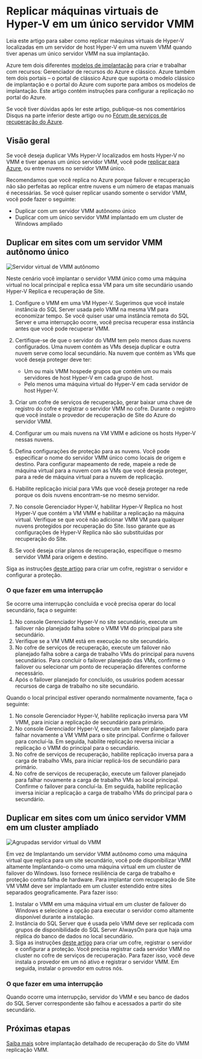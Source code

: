 
<properties
    pageTitle="Recuperação de Site Azure: Replicar Hyper-V virtual máquinas em um único servidor VMM | Microsoft Azure"
    description="Este artigo descreve como replicar máquinas virtuais Hyper-V quando tiver apenas um único servidor VMM."
    services="site-recovery"
    documentationCenter=""
    authors="rayne-wiselman"
    manager="jwhit"
    editor=""/>

<tags
    ms.service="site-recovery"
    ms.devlang="na"
    ms.topic="article"
    ms.tgt_pltfrm="na"
    ms.workload="backup-recovery"
    ms.date="08/24/2016"
    ms.author="raynew"/>

#  <a name="replicate-hyper-v-virtual-machines-on-a-single-vmm-server"></a>Replicar máquinas virtuais de Hyper-V em um único servidor VMM

Leia este artigo para saber como replicar máquinas virtuais de Hyper-V localizadas em um servidor de host Hyper-V em uma nuvem VMM quando tiver apenas um único servidor VMM na sua implantação.

Azure tem dois diferentes [modelos de implantação](../resource-manager-deployment-model.md) para criar e trabalhar com recursos: Gerenciador de recursos do Azure e clássico. Azure também tem dois portais – o portal de clássico Azure que suporta o modelo clássico de implantação e o portal do Azure com suporte para ambos os modelos de implantação. Este artigo contém instruções para configurar a replicação no portal do Azure.


Se você tiver dúvidas após ler este artigo, publique-os nos comentários Disqus na parte inferior deste artigo ou no [Fórum de serviços de recuperação do Azure](https://social.msdn.microsoft.com/forums/azure/home?forum=hypervrecovmgr).

## <a name="overview"></a>Visão geral

Se você deseja duplicar VMs Hyper-V localizados em hosts Hyper-V no VMM e tiver apenas um único servidor VMM, você pode [replicar para Azure](site-recovery-vmm-to-azure.md), ou entre nuvens no servidor VMM único.

Recomendamos que você replica no Azure porque failover e recuperação não são perfeitas ao replicar entre nuvens e um número de etapas manuais é necessárias. Se você quiser replicar usando somente o servidor VMM, você pode fazer o seguinte:

- Duplicar com um servidor VMM autônomo único
- Duplicar com um único servidor VMM implantado em um cluster de Windows ampliado


## <a name="replicate-across-sites-with-a-single-standalone-vmm-server"></a>Duplicar em sites com um servidor VMM autônomo único

![Servidor virtual de VMM autônomo](./media/site-recovery-single-vmm/single-vmm-standalone.png)

Neste cenário você implantar o servidor VMM único como uma máquina virtual no local principal e replica essa VM para um site secundário usando Hyper-V Replica e recuperação de Site.

1. Configure o VMM em uma VM Hyper-V. Sugerimos que você instale instância do SQL Server usada pelo VMM na mesma VM para economizar tempo. Se você quiser usar uma instância remota do SQL Server e uma interrupção ocorre, você precisa recuperar essa instância antes que você pode recuperar VMM.
2. Certifique-se de que o servidor do VMM tem pelo menos duas nuvens configurados. Uma nuvem contém as VMs deseja duplicar e outra nuvem serve como local secundário. Na nuvem que contém as VMs que você deseja proteger deve ter:

    - Um ou mais VMM hospede grupos que contém um ou mais servidores de host Hyper-V em cada grupo de host.
    - Pelo menos uma máquina virtual do Hyper-V em cada servidor de host Hyper-V.

3. Criar um cofre de serviços de recuperação, gerar baixar uma chave de registro do cofre e registrar o servidor VMM no cofre. Durante o registro que você instale o provedor de recuperação de Site do Azure do servidor VMM.
4. Configurar um ou mais nuvens na VM VMM e adicione os hosts Hyper-V nessas nuvens.
3. Defina configurações de proteção para as nuvens. Você pode especificar o nome do servidor VMM único como locais de origem e destino. Para configurar mapeamento de rede, mapeie a rede de máquina virtual para a nuvem com as VMs que você deseja proteger, para a rede de máquina virtual para a nuvem de replicação.
4. Habilite replicação inicial para VMs que você deseja proteger na rede porque os dois nuvens encontram-se no mesmo servidor.
4. No console Gerenciador Hyper-V, habilitar Hyper-V Replica no host Hyper-V que contém a VM VMM e habilitar a replicação na máquina virtual. Verifique se que você não adicionar VMM VM para qualquer nuvens protegidos por recuperação do Site. Isso garante que as configurações de Hyper-V Replica não são substituídas por recuperação do Site.
5. Se você deseja criar planos de recuperação, especifique o mesmo servidor VMM para origem e destino.

Siga as instruções [deste artigo](site-recovery-vmm-to-vmm.md) para criar um cofre, registrar o servidor e configurar a proteção.

### <a name="what-to-do-in-an-outage"></a>O que fazer em uma interrupção

Se ocorre uma interrupção concluída e você precisa operar do local secundário, faça o seguinte:

1.  No console Gerenciador Hyper-V no site secundário, execute um failover não planejado falha sobre o VMM VM do principal para site secundário.
2.  Verifique se a VM VMM está em execução no site secundário.
3.  No cofre de serviços de recuperação, execute um failover não planejado falha sobre a carga de trabalho VMs do principal para nuvens secundários. Para concluir o failover planejado das VMs, confirme o failover ou selecionar um ponto de recuperação diferentes conforme necessário.
4.  Após o failover planejado for concluído, os usuários podem acessar recursos de carga de trabalho no site secundário.

Quando o local principal estiver operando normalmente novamente, faça o seguinte:

1.  No console Gerenciador Hyper-V, habilite replicação inversa para VM VMM, para iniciar a replicação de secundário para primário.
2.  No console Gerenciador Hyper-V, execute um failover planejado para falhar novamente a VM VMM para o site principal. Confirme o failover para concluí-la. Em seguida, habilite replicação reversa iniciar a replicação o VMM do principal para o secundário.
3.  No cofre de serviços de recuperação, habilite replicação inversa para a carga de trabalho VMs, para iniciar replicá-los de secundário para primário.
4.  No cofre de serviços de recuperação, execute um failover planejado para falhar novamente a carga de trabalho VMs ao local principal. Confirme o failover para concluí-la. Em seguida, habilite replicação inversa iniciar a replicação a carga de trabalho VMs do principal para o secundário.



## <a name="replicate-across-sites-with-a-single-vmm-server-in-a-stretched-cluster"></a>Duplicar em sites com um único servidor VMM em um cluster ampliado

![Agrupadas servidor virtual do VMM](./media/site-recovery-single-vmm/single-vmm-cluster.png)

Em vez de Implantando um servidor VMM autônomo como uma máquina virtual que replica para um site secundário, você pode disponibilizar VMM altamente Implantando-o como uma máquina virtual em um cluster de failover do Windows. Isso fornece resiliência de carga de trabalho e proteção contra falha de hardware. Para implantar com recuperação de Site VM VMM deve ser implantado em um cluster estendido entre sites separados geograficamente. Para fazer isso:

1. Instalar o VMM em uma máquina virtual em um cluster de failover do Windows e selecione a opção para executar o servidor como altamente disponível durante a instalação.
2. Instância do SQL Server que é usada pelo VMM deve ser replicada com grupos de disponibilidade do SQL Server AlwaysOn para que haja uma réplica do banco de dados no local secundário.
3. Siga as instruções [deste artigo](site-recovery-vmm-to-vmm.md) para criar um cofre, registrar o servidor e configurar a proteção. Você precisa registrar cada servidor VMM no cluster no cofre de serviços de recuperação. Para fazer isso, você deve instala o provedor em um nó ativo e registrar o servidor VMM. Em seguida, instalar o provedor em outros nós.

### <a name="what-to-do-in-an-outage"></a>O que fazer em uma interrupção

Quando ocorre uma interrupção, servidor do VMM e seu banco de dados do SQL Server correspondente são falhou e acessados a partir do site secundário.


## <a name="next-steps"></a>Próximas etapas

[Saiba mais](site-recovery-vmm-to-vmm.md) sobre implantação detalhado de recuperação do Site do VMM replicação VMM.
